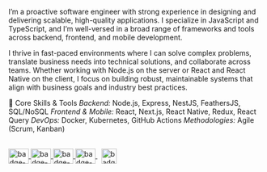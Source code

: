 I’m a proactive software engineer with strong experience in designing and delivering scalable, high-quality applications. I specialize in JavaScript and TypeScript, and I’m well-versed in a broad range of frameworks and tools across backend, frontend, and mobile development.

I thrive in fast-paced environments where I can solve complex problems, translate business needs into technical solutions, and collaborate across teams. Whether working with Node.js on the server or React and React Native on the client, I focus on building robust, maintainable systems that align with business goals and industry best practices.

🔧 Core Skills & Tools
*Backend:* Node.js, Express, NestJS, FeathersJS, SQL/NoSQL
*Frontend & Mobile:* React, Next.js, React Native, Redux, React Query
*DevOps:* Docker, Kubernetes, GitHub Actions
*Methodologies:* Agile (Scrum, Kanban)

<div style="display: inline-block">
  <br />
    <a href="https://github.com/gabrielborgesdm/gabrielborgesdm">
      <img align="center" alt="badge-javascript" height="30" width="40" src='https://cdn.jsdelivr.net/gh/devicons/devicon/icons/javascript/javascript-plain.svg'>
    </a>
    <a href="https://github.com/gabrielborgesdm/gabrielborgesdm">
      <img align="center" alt="badge-typescript" height="30" width="40" src='https://cdn.jsdelivr.net/gh/devicons/devicon/icons/typescript/typescript-plain.svg'>
    </a>
    <a href="https://github.com/gabrielborgesdm/gabrielborgesdm">
      <img align="center" alt="badge-node" height="30" width="40" src='https://cdn.jsdelivr.net/gh/devicons/devicon/icons/nodejs/nodejs-plain.svg'>
    </a>
    <a href="https://github.com/gabrielborgesdm/gabrielborgesdm">
      <img align="center" alt="badge-react" height="30" width="40" src='https://cdn.jsdelivr.net/gh/devicons/devicon/icons/react/react-original.svg'>
    </a>
    &nbsp;
    <a href="https://www.linkedin.com/in/borgesmoraes/" target="_blank">
      <img align="center" alt="badge-linkedin" height="30" src='https://img.shields.io/badge/LinkedIn-0077B5?style=for-the-badge&logo=linkedin&logoColor=white'>
    </a>
    
</div>
